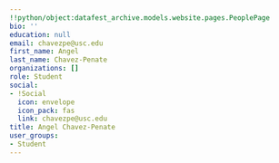 ```yaml
---
!!python/object:datafest_archive.models.website.pages.PeoplePage
bio: ''
education: null
email: chavezpe@usc.edu
first_name: Angel
last_name: Chavez-Penate
organizations: []
role: Student
social:
- !Social
  icon: envelope
  icon_pack: fas
  link: chavezpe@usc.edu
title: Angel Chavez-Penate
user_groups:
- Student
---
```


    